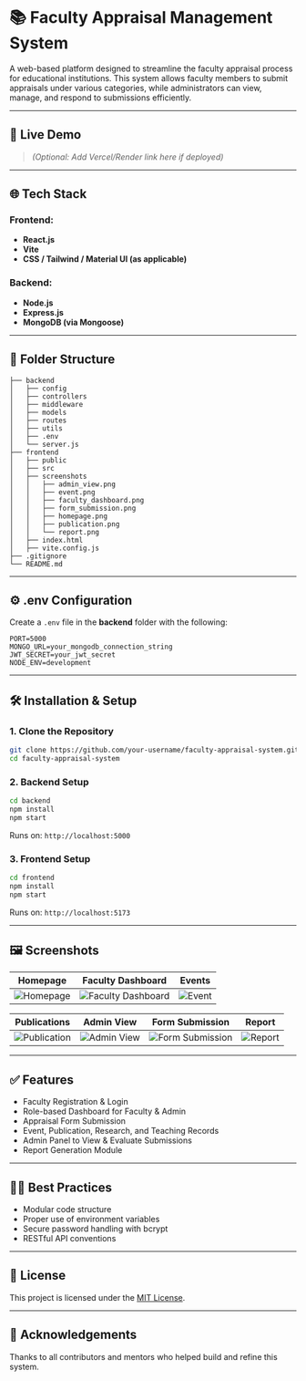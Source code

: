 # 📚 Faculty Appraisal Management System

A web-based platform designed to streamline the faculty appraisal process for educational institutions. This system allows faculty members to submit appraisals under various categories, while administrators can view, manage, and respond to submissions efficiently.

---

## 🚀 Live Demo

> *(Optional: Add Vercel/Render link here if deployed)*

---

## 🌐 Tech Stack

### Frontend:

* **React.js**
* **Vite**
* **CSS / Tailwind / Material UI (as applicable)**

### Backend:

* **Node.js**
* **Express.js**
* **MongoDB (via Mongoose)**

---

## 📂 Folder Structure

```
├── backend
│   ├── config
│   ├── controllers
│   ├── middleware
│   ├── models
│   ├── routes
│   ├── utils
│   ├── .env
│   └── server.js
├── frontend
│   ├── public
│   ├── src
│   ├── screenshots
│   │   ├── admin_view.png
│   │   ├── event.png
│   │   ├── faculty_dashboard.png
│   │   ├── form_submission.png
│   │   ├── homepage.png
│   │   ├── publication.png
│   │   └── report.png
│   ├── index.html
│   ├── vite.config.js
├── .gitignore
└── README.md
```

---

## ⚙️ .env Configuration

Create a `.env` file in the **backend** folder with the following:

```
PORT=5000
MONGO_URL=your_mongodb_connection_string
JWT_SECRET=your_jwt_secret
NODE_ENV=development
```

---

## 🛠️ Installation & Setup

### 1. Clone the Repository

```bash
git clone https://github.com/your-username/faculty-appraisal-system.git
cd faculty-appraisal-system
```

### 2. Backend Setup

```bash
cd backend
npm install
npm start
```

Runs on: `http://localhost:5000`

### 3. Frontend Setup

```bash
cd frontend
npm install
npm start
```

Runs on: `http://localhost:5173`

---

## 🖼️ Screenshots

| Homepage                                       | Faculty Dashboard                                                | Events                                   |
| ---------------------------------------------- | ---------------------------------------------------------------- | ---------------------------------------- |
| ![Homepage](frontend/screenshots/homepage.png) | ![Faculty Dashboard](frontend/screenshots/faculty_dashboard.png) | ![Event](frontend/screenshots/event.png) |

| Publications                                         | Admin View                                         | Form Submission                                              | Report                                     |
| ---------------------------------------------------- | -------------------------------------------------- | ------------------------------------------------------------ | ------------------------------------------ |
| ![Publication](frontend/screenshots/publication.png) | ![Admin View](frontend/screenshots/admin_view.png) | ![Form Submission](frontend/screenshots/form_submission.png) | ![Report](frontend/screenshots/report.png) |

---

## ✅ Features

* Faculty Registration & Login
* Role-based Dashboard for Faculty & Admin
* Appraisal Form Submission
* Event, Publication, Research, and Teaching Records
* Admin Panel to View & Evaluate Submissions
* Report Generation Module

---

## 🧑‍💻 Best Practices

* Modular code structure
* Proper use of environment variables
* Secure password handling with bcrypt
* RESTful API conventions

---


## 📄 License

This project is licensed under the [MIT License](LICENSE).

---

## 🙌 Acknowledgements

Thanks to all contributors and mentors who helped build and refine this system.
